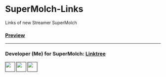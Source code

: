 # SuperMolch-Links

Links of new Streamer SuperMolch

### [Preview](https://myownbrain.github.io/SuperMolch-Links/)
---
### Developer (Me) for SuperMolch: [Linktree](https://linktr.ee/myownbrain)

[<img src="https://em-content.zobj.net/source/microsoft-teams/337/keycap-number-sign_23-fe0f-20e3.png" width="32"/>]()
[<img src="https://em-content.zobj.net/source/microsoft-teams/337/keycap-digit-three_33-fe0f-20e3.png" width="32"/>]()
[<img src="https://em-content.zobj.net/source/microsoft-teams/337/keycap-digit-seven_37-fe0f-20e3.png" width="32"/>]()

